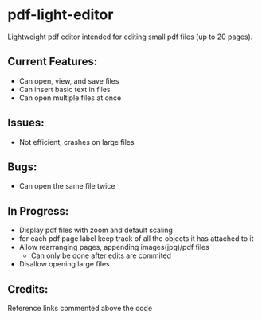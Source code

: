 # pdf-light-editor
Lightweight pdf editor intended for editing small pdf files (up to 20 pages).


Current Features:
-----------------------
* Can open, view, and save files
* Can insert basic text in files
* Can open multiple files at once


Issues:
---------------------------
* Not efficient, crashes on large files

Bugs:
---------------------------
* Can open the same file twice


In Progress:
---------------------------
* Display pdf files with zoom and default scaling
* for each pdf page label keep track of all the objects it has attached to it 
* Allow rearranging pages, appending images(jpg)/pdf files
  * Can only be done after edits are commited
* Disallow opening large files

Credits:
---------------------------
Reference links commented above the code
